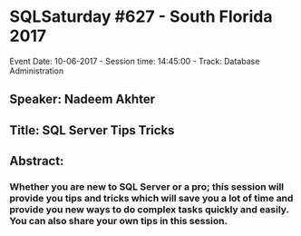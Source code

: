 # SQLSaturday #627 - South Florida 2017
Event Date: 10-06-2017 - Session time: 14:45:00 - Track: Database Administration
## Speaker: Nadeem Akhter
## Title: SQL Server Tips  Tricks
## Abstract:
### Whether you are new to SQL Server or a pro; this session will provide you tips and tricks which will save you a lot of time and provide you new ways to do complex tasks quickly and easily. You can also share your own tips in this session.
